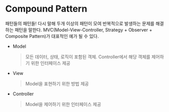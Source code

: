# Compound Pattern  
패턴들의 패턴들! 다시 말해 두개 이상의 패턴이 모여 반복적으로 발생하는 문제를 해결하는 패턴을 말한다. MVC(Model-View-Controller, Strategy + Observer + Composite Pattern)가 대표적인 예가 될 수 있다.  

- Model  
	> 모든 데이터, 상태, 로직이 포함된 객체. Controller에서 해당 객체를 제어하기 위한 인터페이스 제공  
- View  
	> Model을 표현하기 위한 방법 제공  
- Controller  
	> Model을 제어하기 위한 인터페이스 제공  
